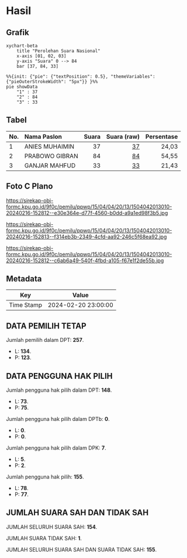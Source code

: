 # Hasil

## Grafik

```mermaid
xychart-beta
    title "Perolehan Suara Nasional"
    x-axis [01, 02, 03]
    y-axis "Suara" 0 --> 84
    bar [37, 84, 33]
```

```mermaid
%%{init: {"pie": {"textPosition": 0.5}, "themeVariables": {"pieOuterStrokeWidth": "5px"}} }%%
pie showData
    "1" : 37
    "2" : 84
    "3" : 33
```

## Tabel

| No. | Nama Paslon    | Suara | Suara (raw) | Persentase |
|:--- |:-------------- | -----:| -----------:| ----------:|
| 1   | ANIES MUHAIMIN | 37    | [37][p-1]   | 24,03      |
| 2   | PRABOWO GIBRAN | 84    | [84][p-2]   | 54,55      |
| 3   | GANJAR MAHFUD  | 33    | [33][p-3]   | 21,43      |


[p-1]: https://github.com/gigit-pemilu/pemilu-2024/blob/main/pilpres/hitung-suara/sub/15-jambi/sub/04-batanghari/sub/04-batin-xxiv/sub/2013-jangga-baru/sub/010-tps/sub/paslon-1.txt
[p-2]: https://github.com/gigit-pemilu/pemilu-2024/blob/main/pilpres/hitung-suara/sub/15-jambi/sub/04-batanghari/sub/04-batin-xxiv/sub/2013-jangga-baru/sub/010-tps/sub/paslon-2.txt
[p-3]: https://github.com/gigit-pemilu/pemilu-2024/blob/main/pilpres/hitung-suara/sub/15-jambi/sub/04-batanghari/sub/04-batin-xxiv/sub/2013-jangga-baru/sub/010-tps/sub/paslon-3.txt

## Foto C Plano

https://sirekap-obj-formc.kpu.go.id/9f0c/pemilu/ppwp/15/04/04/20/13/1504042013010-20240216-152812--e30e364e-d77f-4560-b0dd-a9a1ed98f3b5.jpg

https://sirekap-obj-formc.kpu.go.id/9f0c/pemilu/ppwp/15/04/04/20/13/1504042013010-20240216-152813--f314eb3b-2349-4cfd-aa92-246c5f68ea92.jpg

https://sirekap-obj-formc.kpu.go.id/9f0c/pemilu/ppwp/15/04/04/20/13/1504042013010-20240216-152812--c6ab6a49-540f-4fbd-a105-f67e1f2de55b.jpg


## Metadata

| Key        | Value               |
| ---------- | ------------------- |
| Time Stamp | 2024-02-20 23:00:00 |


## DATA PEMILIH TETAP

Jumlah pemilih dalam DPT: **257**.
 * L: **134**.
 * P: **123**.

## DATA PENGGUNA HAK PILIH

Jumlah pengguna hak pilih dalam DPT: **148**.
 * L: **73**.
 * P: **75**.

Jumlah pengguna hak pilih dalam DPTb: **0**.
 * L: **0**.
 * P: **0**.

Jumlah pengguna hak pilih dalam DPK: **7**.
 * L: **5**.
 * P: **2**.

Jumlah pengguna hak pilih: **155**.
 * L: **78**.
 * P: **77**.

## JUMLAH SUARA SAH DAN TIDAK SAH

JUMLAH SELURUH SUARA SAH: **154**.

JUMLAH SUARA TIDAK SAH: **1**.

JUMLAH SELURUH SUARA SAH DAN SUARA TIDAK SAH: **155**.


